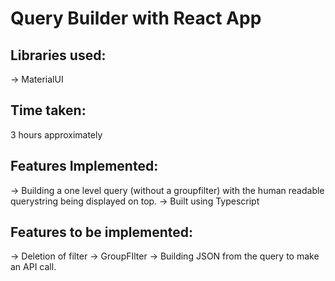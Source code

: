 # Query Builder with React App

## Libraries used:

-> MaterialUI

## Time taken:
3 hours approximately

## Features Implemented:
-> Building a one level query (without a groupfilter) with the human readable querystring being displayed on top.
-> Built using Typescript

## Features to be implemented:
-> Deletion of filter
-> GroupFIlter 
-> Building JSON from the query to make an API call.